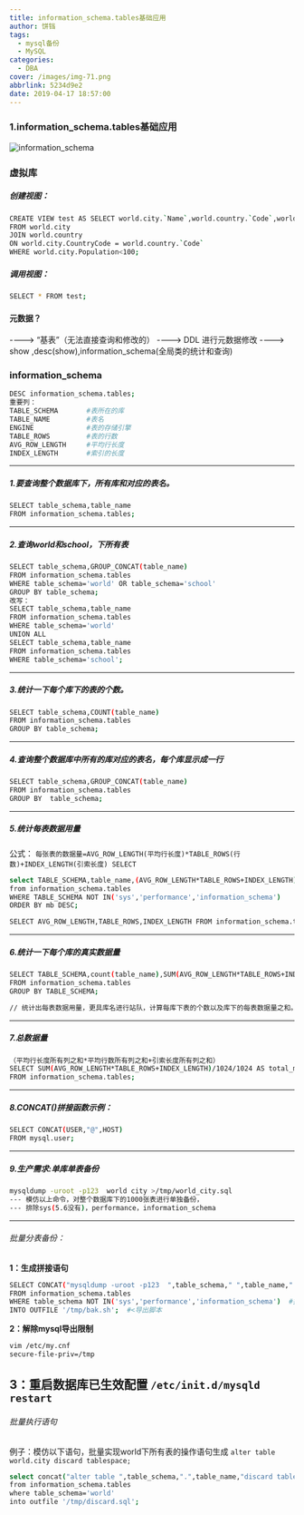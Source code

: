 ```yaml
---
title: information_schema.tables基础应用
author: 饼铛
tags:
  - mysql备份
  - MySQL
categories:
  - DBA
cover: /images/img-71.png
abbrlink: 5234d9e2
date: 2019-04-17 18:57:00
---
```

### 1.information_schema.tables基础应用

![information_schema](/images/img-36.png)

### 虚拟库
##### 创建视图：
```bash
CREATE VIEW test AS SELECT world.city.`Name`,world.country.`Code`,world.city.Population 
FROM world.city
JOIN world.country
ON world.city.CountryCode = world.country.`Code`
WHERE world.city.Population<100;
```
##### 调用视图：
```bash
SELECT * FROM test;
```
#### 元数据？ 
  ----> “基表”（无法直接查询和修改的）
  ----> DDL 进行元数据修改
  ----> show ,desc(show),information_schema(全局类的统计和查询)


### information_schema
```bash
DESC information_schema.tables;
重要列：
TABLE_SCHEMA       #表所在的库
TABLE_NAME         #表名
ENGINE             #表的存储引擎
TABLE_ROWS         #表的行数
AVG_ROW_LENGTH     #平均行长度
INDEX_LENGTH       #索引的长度
```
---
##### 1.要查询整个数据库下，所有库和对应的表名。
```bash
SELECT table_schema,table_name
FROM information_schema.tables;
```
---
##### 2.查询world和school，下所有表
```bash
SELECT table_schema,GROUP_CONCAT(table_name) 
FROM information_schema.tables
WHERE table_schema='world' OR table_schema='school'
GROUP BY table_schema;
改写：
SELECT table_schema,table_name 
FROM information_schema.tables
WHERE table_schema='world'
UNION ALL 
SELECT table_schema,table_name 
FROM information_schema.tables
WHERE table_schema='school';
```
---
##### 3.统计一下每个库下的表的个数。
```bash
SELECT table_schema,COUNT(table_name)
FROM information_schema.tables
GROUP BY table_schema;
```
---
##### 4.查询整个数据库中所有的库对应的表名，每个库显示成一行
```bash
SELECT table_schema,GROUP_CONCAT(table_name) 
FROM information_schema.tables
GROUP BY  table_schema;
```
---
##### 5.统计每表数据用量
公式：
`每张表的数据量=AVG_ROW_LENGTH(平均行长度)*TABLE_ROWS(行数)+INDEX_LENGTH(引索长度)
SELECT`
```bash
select TABLE_SCHEMA,table_name,(AVG_ROW_LENGTH*TABLE_ROWS+INDEX_LENGTH)/1024/1024 AS mb
from information_schema.tables
WHERE TABLE_SCHEMA NOT IN('sys','performance','information_schema') 
ORDER BY mb DESC;

SELECT AVG_ROW_LENGTH,TABLE_ROWS,INDEX_LENGTH FROM information_schema.tables;
```
---
##### 6.统计一下每个库的真实数据量
```bash
SELECT TABLE_SCHEMA,count(table_name),SUM(AVG_ROW_LENGTH*TABLE_ROWS+INDEX_LENGTH)/1024/1024 AS total_mb
FROM information_schema.tables
GROUP BY TABLE_SCHEMA;

// 统计出每表数据用量，更具库名进行站队，计算每库下表的个数以及库下的每表数据量之和。
```
---
##### 7.总数据量
```bash
（平均行长度所有列之和*平均行数所有列之和+引索长度所有列之和）
SELECT SUM(AVG_ROW_LENGTH*TABLE_ROWS+INDEX_LENGTH)/1024/1024 AS total_mb
FROM information_schema.tables;
```
---
##### 8.CONCAT()拼接函数示例：
```bash
SELECT CONCAT(USER,"@",HOST)
FROM mysql.user;
```
---
##### 9.生产需求:单库单表备份
```bash
mysqldump -uroot -p123  world city >/tmp/world_city.sql
--- 模仿以上命令，对整个数据库下的1000张表进行单独备份，
--- 排除sys(5.6没有)，performance，information_schema
```
---
###### 批量分表备份：
**1：生成拼接语句**
```bash
SELECT CONCAT("mysqldump -uroot -p123  ",table_schema," ",table_name," >/tmp/",table_schema,"_",table_name,".sql")  
FROM information_schema.tables 
WHERE table_schema NOT IN('sys','performance','information_schema')  #排除库
INTO OUTFILE '/tmp/bak.sh';  #<导出脚本
```
**2：解除mysql导出限制**
```bash
vim /etc/my.cnf 
secure-file-priv=/tmp
```
**3：重启数据库已生效配置**
`/etc/init.d/mysqld restart`
---
###### 批量执行语句
例子：模仿以下语句，批量实现world下所有表的操作语句生成
`alter table world.city discard tablespace;`

```bash
select concat("alter table ",table_schema,".",table_name,"discard tablespace;") 
from information_schema.tables 
where table_schema='world'
into outfile '/tmp/discard.sql';
```
